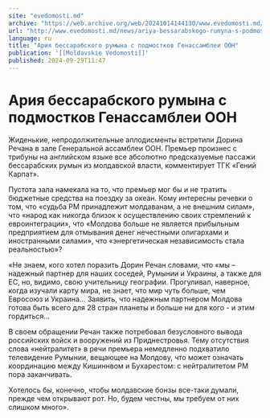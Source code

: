 ```yaml
---
site: "evedomosti.md"
archive: "https://web.archive.org/web/20241014144130/www.evedomosti.md/news/ariya-bessarabskogo-rumyna-s-podmostkov-genassamblei-oon"
url: "http://www.evedomosti.md/news/ariya-bessarabskogo-rumyna-s-podmostkov-genassamblei-oon"
language: ru
title: "Ария бессарабского румына с подмостков Генассамблеи ООН"
publication: '[[Moldavskie Vedomosti]]'
published: 2024-09-29T11:47
---
```


# Ария бессарабского румына с подмостков Генассамблеи ООН

Жиденькие, непродолжительные аплодисменты встретили Дорина Речана в зале Генеральной ассамблеи ООН. Премьер произнес с трибуны на английском языке все абсолютно предсказуемые пассажи бессарабских румын из молдавской власти, комментирует ТГК «Гений Карпат».

Пустота зала намекала на то, что премьер мог бы и не тратить бюджетные средства на поездку за океан. Кому интересны речевки о том, что «судьба РМ принадлежит молдаванам, а не внешним силам», что «народ как никогда близок к осуществлению своих стремлений к евроинтеграции», что «Молдова больше не является прибыльным предприятием для отмывания денег нечестными олигархами и иностранными силами», что «энергетическая независимость стала реальностью»?

«Не знаем, кого хотел поразить Дорин Речан словами, что «мы – надежный партнер для наших соседей, Румынии и Украины, а также для ЕС, но, видимо, свою учительницу географии. Прогуливал, наверное, когда изучали карту мира, не знает, что мир чуть больше, чем Евросоюз и Украина… Заявить, что надежным партнером Молдова готова быть всего для 28 стран планеты и больше ни для кого - и этим гордиться...

В своем обращении Речан также потребовал безусловного вывода российских войск и вооружений из Приднестровья. Тему отсутствия слова «нейтралитет» в речи премьера немедленно подхватило телевидение Румынии, вещающее на Молдову, что может означать координацию между Кишиннвом и Бухарестом: с нейтралитетом РМ пора заканчивать.

Хотелось бы, конечно, чтобы молдавские бонзы все-таки думали, прежде чем открывают рот. Но, будем честны, мы требуем от них слишком много».
